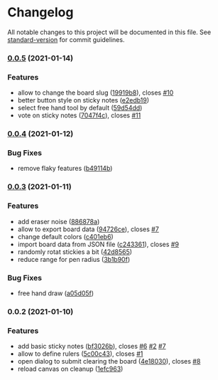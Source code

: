 # Changelog

All notable changes to this project will be documented in this file. See [standard-version](https://github.com/conventional-changelog/standard-version) for commit guidelines.

### [0.0.5](https://github.com/d-koppenhagen/retro-board/compare/v0.0.4...v0.0.5) (2021-01-14)


### Features

* allow to change the board slug ([19919b8](https://github.com/d-koppenhagen/retro-board/commit/19919b81635b7c03bf688f53147946a206b34bbd)), closes [#10](https://github.com/d-koppenhagen/retro-board/issues/10)
* better button style on sticky notes ([e2edb19](https://github.com/d-koppenhagen/retro-board/commit/e2edb19bcba79598e831483f8124152561f9bb71))
* select free hand tool by default ([59d54dd](https://github.com/d-koppenhagen/retro-board/commit/59d54dd476558af24b131d4cd2498c650c57995d))
* vote on sticky notes ([7047f4c](https://github.com/d-koppenhagen/retro-board/commit/7047f4c3a0da58be54dd6e9231b45cded3027819)), closes [#11](https://github.com/d-koppenhagen/retro-board/issues/11)

### [0.0.4](https://github.com/d-koppenhagen/retro-board/compare/v0.0.3...v0.0.4) (2021-01-12)


### Bug Fixes

* remove flaky features ([b49114b](https://github.com/d-koppenhagen/retro-board/commit/b49114b9c54fafc09c68f098b81843e1b272dd15))

### [0.0.3](https://github.com/d-koppenhagen/retro-board/compare/v0.0.2...v0.0.3) (2021-01-11)


### Features

* add eraser noise ([886878a](https://github.com/d-koppenhagen/retro-board/commit/886878ab5715bf7d090e89c3341e881174c9f614))
* allow to export board data ([94726ce](https://github.com/d-koppenhagen/retro-board/commit/94726cee224781c9adba47dea04daf01cd968121)), closes [#7](https://github.com/d-koppenhagen/retro-board/issues/7)
* change default colors ([c401eb6](https://github.com/d-koppenhagen/retro-board/commit/c401eb69bbd42b6470fe4bd244cf0ac5a5b23c26))
* import board data from JSON file ([c243361](https://github.com/d-koppenhagen/retro-board/commit/c243361c6e3ba8282166185b72e34b0051c2ec63)), closes [#9](https://github.com/d-koppenhagen/retro-board/issues/9)
* randomly rotat stickies a bit ([42d8565](https://github.com/d-koppenhagen/retro-board/commit/42d85657eb9a43669dd594f8bf7fc0ee86025035))
* reduce range for pen radius ([3b1b90f](https://github.com/d-koppenhagen/retro-board/commit/3b1b90f446e3f3f4bf570ff318c1bd3b06e5f7cb))


### Bug Fixes

* free hand draw ([a05d05f](https://github.com/d-koppenhagen/retro-board/commit/a05d05fe63c8d8361558cdf9e7999fda20a3fdea))

### 0.0.2 (2021-01-10)


### Features

* add basic sticky notes ([bf3026b](https://github.com/d-koppenhagen/retro-board/commit/bf3026bffbc0f0b5f06e983b9c3eeb49d2f10964)), closes [#6](https://github.com/d-koppenhagen/retro-board/issues/6) [#2](https://github.com/d-koppenhagen/retro-board/issues/2) [#7](https://github.com/d-koppenhagen/retro-board/issues/7)
* allow to define rulers ([5c00c43](https://github.com/d-koppenhagen/retro-board/commit/5c00c4397885ab6e61d0735da1645da29a166174)), closes [#1](https://github.com/d-koppenhagen/retro-board/issues/1)
* open dialog to submit clearing the board ([4e18030](https://github.com/d-koppenhagen/retro-board/commit/4e1803082862f3ac99553ebbd23ab7b73eee0b21)), closes [#8](https://github.com/d-koppenhagen/retro-board/issues/8)
* reload canvas on cleanup ([1efc963](https://github.com/d-koppenhagen/retro-board/commit/1efc9632ab2d29a4e669fc5e1554fc00061bac39))
